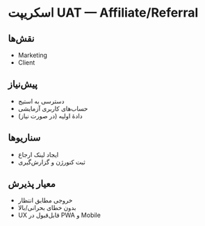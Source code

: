 # اسکریپت UAT — Affiliate/Referral

## نقش‌ها
- Marketing
- Client

## پیش‌نیاز
- دسترسی به استیج
- حساب‌های کاربری آزمایشی
- دادهٔ اولیه (در صورت نیاز)

## سناریوها
- ایجاد لینک ارجاع
- ثبت کنورژن و گزارش‌گیری

## معیار پذیرش
- خروجی مطابق انتظار
- بدون خطای بحرانی/بالا
- UX قابل‌قبول در PWA و Mobile
